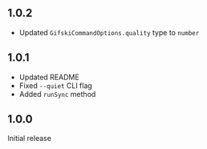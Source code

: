 ## 1.0.2

- Updated `GifskiCommandOptions.quality` type to `number`

## 1.0.1

- Updated README
- Fixed `--quiet` CLI flag
- Added `runSync` method

## 1.0.0

Initial release

